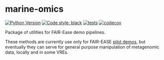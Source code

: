 # marine-omics
[![Python Version](https://img.shields.io/pypi/pyversions/napari-opt-handler.svg?color=green)](https://python.org)
[![Code style: black](https://img.shields.io/badge/code%20style-black-000000.svg)](https://github.com/psf/black)
[![tests](https://github.com/palec87//workflows/tests/badge.svg)](https://github.com/palec87/marine-omics/actions)
[![codecov](https://codecov.io/gh/palec87/marine-omics/branch/main/graph/badge.svg)](https://codecov.io/gh/palec87/marine-omics)

Package of utilities for FAIR-Ease demo pipelines.

These methods are currently use only for FAIR-EASE [pilot demos](https://github.com/palec87/momics-demos), but eventually they can serve for general purpose manipulation of metagenomic data, locally and in some VREs.
